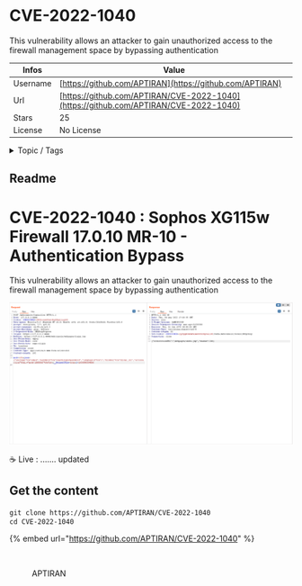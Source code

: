 # CVE-2022-1040

This vulnerability allows an attacker to gain unauthorized access to the firewall management space by bypassing authentication

| Infos    | Value                                                              |
| -------- | -------------------------------------------------------------------|
| Username | [https://github.com/APTIRAN](https://github.com/APTIRAN) |
| Url      | [https://github.com/APTIRAN/CVE-2022-1040](https://github.com/APTIRAN/CVE-2022-1040)                                               |
| Stars    | 25                                                          |
| License  | No License                                                        |

<details>

<summary>Topic / Tags</summary>

* cve-2022-1040* cve-2022-1040-poc* exploit* firewall* poc* sophos* sophos-xg* xg115w

</details>

## Readme

# CVE-2022-1040 : Sophos XG115w Firewall 17.0.10 MR-10 - Authentication Bypass
This vulnerability allows an attacker to gain unauthorized access to the firewall management space by bypassing authentication

![alt text](https://github.com/APTIRAN/CVE-2022-1040/blob/main/Screenshot.png?raw=true)

☕️ Live : ....... updated




## Get the content

```
git clone https://github.com/APTIRAN/CVE-2022-1040
cd CVE-2022-1040
```

{% embed url="https://github.com/APTIRAN/CVE-2022-1040" %}

<figure><img src="https://avatars.githubusercontent.com/u/80196564?v=4" alt=""><figcaption><p>APTIRAN</p></figcaption></figure>
